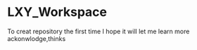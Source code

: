 # LXY_Workspace
To creat repository the first time
I hope it will let me learn more ackonwlodge,thinks
